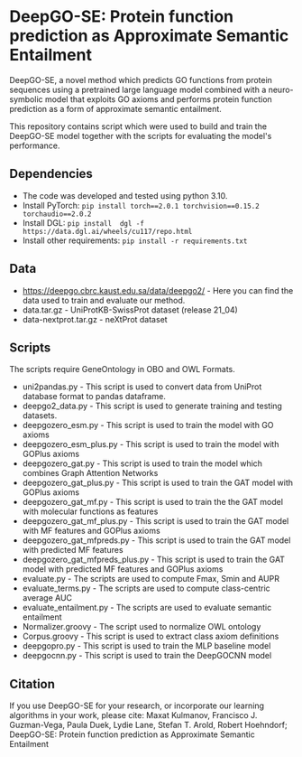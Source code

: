 # DeepGO-SE: Protein function prediction as Approximate Semantic Entailment

DeepGO-SE, a novel method which predicts GO functions from protein
sequences using a pretrained large language model combined with a
neuro-symbolic model that exploits GO axioms and performs protein
function prediction as a form of approximate semantic entailment.

This repository contains script which were used to build and train the
DeepGO-SE model together with the scripts for evaluating the model's
performance.

## Dependencies
* The code was developed and tested using python 3.10.
* Install PyTorch: `pip install torch==2.0.1 torchvision==0.15.2 torchaudio==2.0.2`
* Install DGL: `pip install  dgl -f https://data.dgl.ai/wheels/cu117/repo.html`
* Install other requirements:
  `pip install -r requirements.txt`


## Data
* https://deepgo.cbrc.kaust.edu.sa/data/deepgo2/ - Here you can find the data
used to train and evaluate our method.
 * data.tar.gz - UniProtKB-SwissProt dataset (release 21_04)
 * data-nextprot.tar.gz - neXtProt dataset

## Scripts
The scripts require GeneOntology in OBO and OWL Formats.
* uni2pandas.py - This script is used to convert data from UniProt
database format to pandas dataframe.
* deepgo2_data.py - This script is used to generate training and
  testing datasets.
* deepgozero_esm.py - This script is used to train the model with GO axioms
* deepgozero_esm_plus.py - This script is used to train the model with GOPlus axioms
* deepgozero_gat.py - This script is used to train the model which combines Graph Attention Networks
* deepgozero_gat_plus.py - This script is used to train the GAT model with GOPlus axioms
* deepgozero_gat_mf.py - This script is used to train the the GAT model with molecular functions as features
* deepgozero_gat_mf_plus.py - This script is used to train the GAT model with MF features and GOPlus axioms
* deepgozero_gat_mfpreds.py - This script is used to train the GAT model with predicted MF features
* deepgozero_gat_mfpreds_plus.py - This script is used to train the GAT model with predicted MF features and GOPlus axioms
* evaluate.py - The scripts are used to compute Fmax, Smin and AUPR
* evaluate_terms.py - The scripts are used to compute class-centric average AUC
* evaluate_entailment.py - The scripts are used to evaluate semantic entailment
* Normalizer.groovy - The script used to normalize OWL ontology
* Corpus.groovy - This script is used to extract class axiom definitions
* deepgopro.py - This script is used to train the MLP baseline model
* deepgocnn.py - This script is used to train the DeepGOCNN model



## Citation

If you use DeepGO-SE for your research, or incorporate our learning
algorithms in your work, please cite: Maxat Kulmanov, Francisco
J. Guzman-Vega, Paula Duek, Lydie Lane, Stefan T. Arold, Robert
Hoehndorf; DeepGO-SE: Protein function prediction as Approximate
Semantic Entailment
